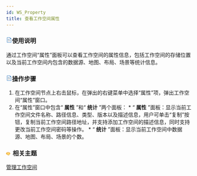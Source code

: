 ```yaml
---
id: WS_Property
title: 查看工作空间属性
---
```

### ![](../../img/read.gif)使用说明

通过工作空间“属性”面板可以查看工作空间的属性信息，包括工作空间的存储位置以及当前工作空间内包含的数据源、地图、布局、场景等统计信息。

### ![](../../img/read.gif)操作步骤

  1. 在工作空间节点上右击鼠标，在弹出的右键菜单中选择“属性”项，弹出工作空间“属性”窗口。
  2. 在“属性”窗口中包含“ **属性** ”和“ **统计** ”两个面板：
    * “ **属性** ”面板：显示当前工作空间文件名称、路径信息、类型、版本以及描述信息，用户可单击“复制”按钮，复制当前工作空间路径地址，并支持添加工作空间的描述信息，同时支持更改当前工作空间密码等操作。
    * “ **统计** ”面板：显示当前工作空间中数据源、地图、布局、场景的个数。

### ![](../../img/seealso.png) 相关主题

[管理工作空间](AboutWorkspace.htm)



